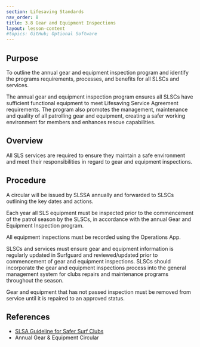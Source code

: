 ```yaml
---
section: Lifesaving Standards
nav_order: 8
title: 3.8 Gear and Equipment Inspections
layout: lesson-content
#topics: GitHub; Optional Software
---
```


## Purpose

To outline the annual gear and equipment inspection program and identify the programs requirements, processes, and benefits for all SLSCs and services.

The annual gear and equipment inspection program ensures all SLSCs have sufficient functional equipment to meet Lifesaving Service Agreement requirements. The program also promotes the management, maintenance and quality of all patrolling gear and equipment, creating a safer working environment for members and enhances rescue capabilities.

## Overview

All SLS services are required to ensure they maintain a safe environment and meet their responsibilities in regard to gear and equipment inspections.

## Procedure

A circular will be issued by SLSSA annually and forwarded to SLSCs outlining the key dates and actions.

Each year all SLS equipment must be inspected prior to the commencement of the patrol season by the SLSCs, in accordance with the annual Gear and Equipment Inspection program.

All equipment inspections must be recorded using the Operations App.

SLSCs and services must ensure gear and equipment information is regularly updated in Surfguard and reviewed/updated prior to commencement of gear and equipment inspections. SLSCs should incorporate the gear and equipment inspections process into the general management system for clubs repairs and maintenance programs throughout the season.

Gear and equipment that has not passed inspection must be removed from service until it is repaired to an approved status.

## References

- [SLSA Guideline for Safer Surf Clubs](https://members.sls.com.au/members/document_library/1/media/3373)
- Annual Gear & Equipment Circular
